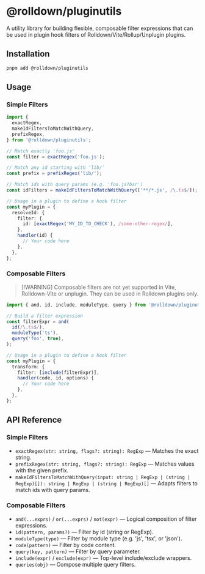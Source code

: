 # @rolldown/pluginutils

A utility library for building flexible, composable filter expressions that can be used in plugin hook filters of Rolldown/Vite/Rollup/Unplugin plugins.

## Installation

```sh
pnpm add @rolldown/pluginutils
```

## Usage

### Simple Filters

```ts
import {
  exactRegex,
  makeIdFiltersToMatchWithQuery,
  prefixRegex,
} from '@rolldown/pluginutils';

// Match exactly 'foo.js'
const filter = exactRegex('foo.js');

// Match any id starting with 'lib/'
const prefix = prefixRegex('lib/');

// Match ids with query params (e.g. 'foo.js?bar')
const idFilters = makeIdFiltersToMatchWithQuery(['**/*.js', /\.ts$/]);

// Usage in a plugin to define a hook filter
const myPlugin = {
  resolveId: {
    filter: {
      id: [exactRegex('MY_ID_TO_CHECK'), /some-other-regex/],
    },
    handler(id) {
      // Your code here
    },
  },
};
```

### Composable Filters

> [!WARNING] Composable filters are not yet supported in Vite, Rolldown-Vite or unplugin. They can be used in Rolldown plugins only.

```ts
import { and, id, include, moduleType, query } from '@rolldown/pluginutils';

// Build a filter expression
const filterExpr = and(
  id(/\.ts$/),
  moduleType('ts'),
  query('foo', true),
);

// Usage in a plugin to define a hook filter
const myPlugin = {
  transform: {
    filter: [include(filterExpr)],
    handler(code, id, options) {
      // Your code here
    },
  },
};
```

## API Reference

### Simple Filters

- `exactRegex(str: string, flags?: string): RegExp` — Matches the exact string.
- `prefixRegex(str: string, flags?: string): RegExp` — Matches values with the given prefix.
- `makeIdFiltersToMatchWithQuery(input: string | RegExp | (string | RegExp)[]): string | RegExp | (string | RegExp)[]` — Adapts filters to match ids with query params.

### Composable Filters

- `and(...exprs)` / `or(...exprs)` / `not(expr)` — Logical composition of filter expressions.
- `id(pattern, params?)` — Filter by id (string or RegExp).
- `moduleType(type)` — Filter by module type (e.g. 'js', 'tsx', or 'json').
- `code(pattern)` — Filter by code content.
- `query(key, pattern)` — Filter by query parameter.
- `include(expr)` / `exclude(expr)` — Top-level include/exclude wrappers.
- `queries(obj)` — Compose multiple query filters.
